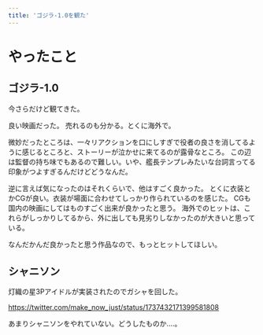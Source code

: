 ```yaml
---
title: 'ゴジラ-1.0を観た'
---
```


# やったこと

## ゴジラ-1.0

今さらだけど観てきた。

良い映画だった。
売れるのも分かる。とくに海外で。

微妙だったところは、一々リアクションを口にしすぎで役者の良さを消してるように感じるところと、ストーリーが泣かせに来てるのが露骨なところ。
この辺は監督の持ち味でもあるので難しい。いや、艦長テンプレみたいな台詞言ってる印象がつよすぎるんだけどどうなんだ。

逆に言えば気になったのはそれくらいで、他はすごく良かった。
とくに衣装とかCGが良い。衣装が場面に合わせてしっかり作られているのを感じた。
CGも国内の映画にしてはものすごく出来が良かったと思う。
海外でのヒットは、これらがしっかりしてるから、外に出しても見劣りしなかったのが大きいと思っている。

なんだかんだ良かったと思う作品なので、もっとヒットしてほしい。

## シャニソン

灯織の星3Pアイドルが実装されたのでガシャを回した。

<https://twitter.com/make_now_just/status/1737432171399581808>

あまりシャニソンをやれていない。どうしたものか‥‥。
